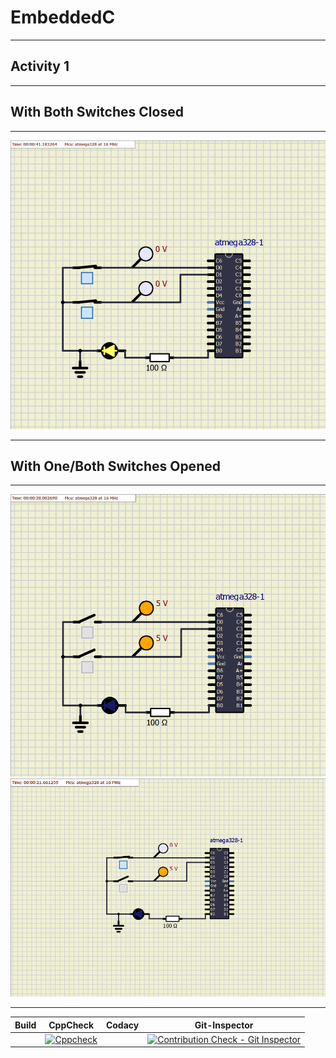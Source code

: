 # EmbeddedC
***
## Activity 1
***
## With Both Switches Closed
***
![](https://github.com/Ayush1146/Emb_C/blob/b2895ee5cbeee862cc15e6b6dccd920f294ce043/Activity1/simulation/ACTIVITY%20ON.png)
***
## With One/Both Switches Opened
***

![](https://github.com/Ayush1146/Emb_C/blob/b2895ee5cbeee862cc15e6b6dccd920f294ce043/Activity1/simulation/ACTIVITY%20OFF.png)
![](https://github.com/Ayush1146/Emb_C/blob/a4344629b4a8f095808d9b0f0309b2edb21f1a02/Activity1/simulation/1%20on%202%20off.png)

***
|Build|CppCheck|Codacy|Git-Inspector|
|----|-----|----|--|
||[![Cppcheck](https://github.com/Ankana9910/EmbeddedC/actions/workflows/cppcheck.yml/badge.svg)](https://github.com/Ankana9910/EmbeddedC/actions/workflows/cppcheck.yml)||[![Contribution Check - Git Inspector](https://github.com/Ankana9910/EmbeddedC/actions/workflows/gitins.yml/badge.svg)](https://github.com/Ankana9910/EmbeddedC/actions/workflows/gitins.yml)|



